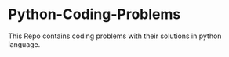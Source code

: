 # Python-Coding-Problems
This Repo contains coding problems with their solutions in python language.  
